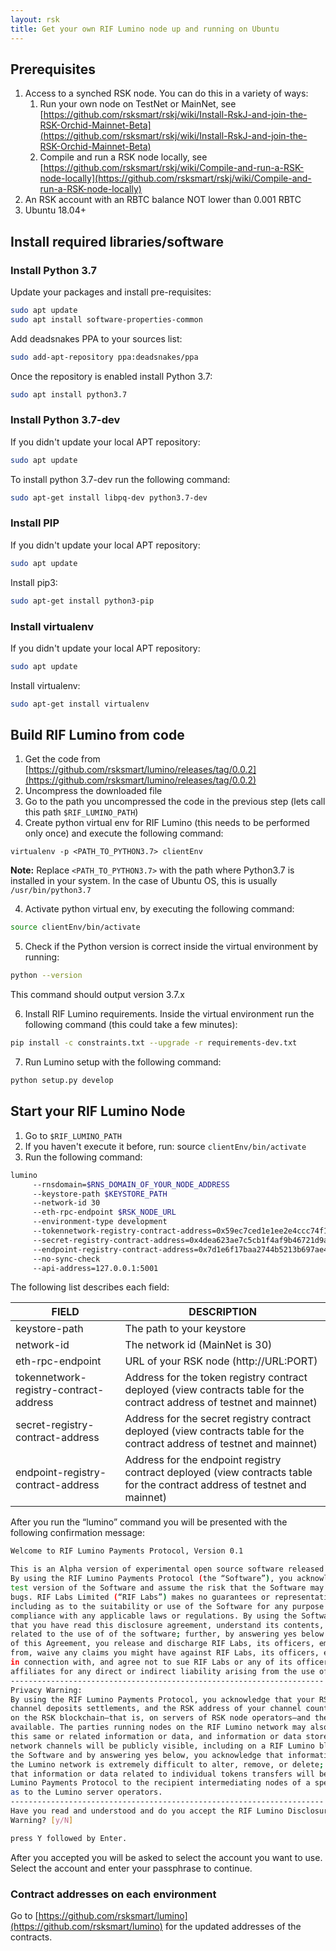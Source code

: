 ```yaml
---
layout: rsk
title: Get your own RIF Lumino node up and running on Ubuntu
---
```


## Prerequisites

1. Access to a synched RSK node. You can do this in a variety of ways:
	1. Run your own node on TestNet or MainNet, see [https://github.com/rsksmart/rskj/wiki/Install-RskJ-and-join-the-RSK-Orchid-Mainnet-Beta](https://github.com/rsksmart/rskj/wiki/Install-RskJ-and-join-the-RSK-Orchid-Mainnet-Beta)
	2. Compile and run a RSK node locally, see [https://github.com/rsksmart/rskj/wiki/Compile-and-run-a-RSK-node-locally](https://github.com/rsksmart/rskj/wiki/Compile-and-run-a-RSK-node-locally)
2. An RSK account with an RBTC balance NOT lower than 0.001 RBTC
3. Ubuntu 18.04+

## Install required libraries/software

### Install Python 3.7

Update your packages and install pre-requisites:

```bash
sudo apt update
sudo apt install software-properties-common
```

Add deadsnakes PPA to your sources list:

```bash
sudo add-apt-repository ppa:deadsnakes/ppa
```

Once the repository is enabled install Python 3.7:

```bash
sudo apt install python3.7
```


### Install Python 3.7-dev

If you didn't update your local APT repository:

```bash
sudo apt update
```

To install python 3.7-dev run the following command:

```bash
sudo apt-get install libpq-dev python3.7-dev
```

### Install PIP


If you didn't update your local APT repository:

```bash
sudo apt update
```

Install pip3:

```bash
sudo apt-get install python3-pip
```

### Install virtualenv

If you didn't update your local APT repository:

```bash
sudo apt update
```

Install virtualenv:

```bash
sudo apt-get install virtualenv
```

## Build RIF Lumino from code

1. Get the code from [https://github.com/rsksmart/lumino/releases/tag/0.0.2](https://github.com/rsksmart/lumino/releases/tag/0.0.2)
2. Uncompress the downloaded file
2. Go to the path you uncompressed the code in the previous step (lets call this path `$RIF_LUMINO_PATH`)
3. Create python virtual env for RIF Lumino (this needs to be performed only once) and execute the following command:

```
virtualenv -p <PATH_TO_PYTHON3.7> clientEnv
```

**Note:**
Replace `<PATH_TO_PYTHON3.7>` with the path where Python3.7 is installed in your system. In the case of Ubuntu OS, this is usually `/usr/bin/python3.7`

4. Activate python virtual env, by executing the following command:

```bash
source clientEnv/bin/activate
```

5. Check if the Python version is correct inside the virtual environment by running:

```bash
python --version
```

This command should output version 3.7.x

6. Install RIF Lumino requirements. Inside the virtual environment run the following command (this could take a few minutes):

```bash
pip install -c constraints.txt --upgrade -r requirements-dev.txt
```

7. Run Lumino setup with the following command:

```bash
python setup.py develop
```

## Start your RIF Lumino Node

1. Go to `$RIF_LUMINO_PATH`
2. If you haven't execute it before, run: source ``clientEnv/bin/activate``
3. Run the following command:

```bash
lumino
	 --rnsdomain=$RNS_DOMAIN_OF_YOUR_NODE_ADDRESS
	 --keystore-path $KEYSTORE_PATH
	 --network-id 30
	 --eth-rpc-endpoint $RSK_NODE_URL
	 --environment-type development
	 --tokennetwork-registry-contract-address=0x59ec7ced1e1ee2e4ccc74f197fb680d8f9426b96
	 --secret-registry-contract-address=0x4dea623ae7c5cb1f4af9b46721d9a72d93c42be9
	 --endpoint-registry-contract-address=0x7d1e6f17baa2744b5213b697ae4c1d287bb10df0
	 --no-sync-check
	 --api-address=127.0.0.1:5001

```

The following list describes each field:

<table class="table">
  <thead>
    <tr>
      <th scope="col">FIELD</th>
      <th scope="col">DESCRIPTION</th>
    </tr>
  </thead>
  <tbody>
    <tr>
      <td scope="row">
        keystore-path
      </td>
      <td>
		The path to your keystore
      </td>
    </tr>
    <tr>
      <td scope="row">
        network-id  
      </td>
      <td>
		The network id (MainNet is 30)
      </td>
    </tr>
    <tr>
      <td scope="row">
		eth-rpc-endpoint
      </td>
      <td>
		URL of your RSK node (http://URL:PORT) 
      </td>
    </tr>
    <tr>
      <td scope="row">
		tokennetwork-registry-contract-address
      </td>
      <td>
        Address for the token registry contract deployed (view contracts table for the contract address of testnet and mainnet)      
      </td>
    </tr>
    <tr>
      <td scope="row">
		secret-registry-contract-address
      </td>
      <td>
        Address for the secret registry contract deployed (view contracts table for the contract address of testnet and mainnet)       
      </td>
    </tr>
    <tr>
      <td scope="row">
        endpoint-registry-contract-address 
      </td>
      <td>
        Address for the endpoint registry contract deployed (view contracts table for the contract address of testnet and mainnet)      
      </td>
    </tr>
  </tbody>
</table>

After you run the “lumino” command you will be presented with the following confirmation message:

```bash
Welcome to RIF Lumino Payments Protocol, Version 0.1

This is an Alpha version of experimental open source software released under the MIT license.
By using the RIF Lumino Payments Protocol (the “Software”), you acknowledge that this is a 
test version of the Software and assume the risk that the Software may contain errors and/or 
bugs. RIF Labs Limited (“RIF Labs”) makes no guarantees or representations whatsoever, 
including as to the suitability or use of the Software for any purpose or regarding its 
compliance with any applicable laws or regulations. By using the Software, you acknowledge 
that you have read this disclosure agreement, understand its contents, and assume all risks 
related to the use of of the software; further, by answering yes below and accepting the terms 
of this Agreement, you release and discharge RIF Labs, its officers, employees, or affiliates 
from, waive any claims you might have against RIF Labs, its officers, employees, or affiliates 
in connection with, and agree not to sue RIF Labs or any of its officers, employees, or 
affiliates for any direct or indirect liability arising from the use of this Software. 
----------------------------------------------------------------------
Privacy Warning:
By using the RIF Lumino Payments Protocol, you acknowledge that your RSK address, channels, 
channel deposits settlements, and the RSK address of your channel counterparty will be stored 
on the RSK blockchain—that is, on servers of RSK node operators—and therefore will be publicly 
available. The parties running nodes on the RIF Lumino network may also download and store 
this same or related information or data, and information or data stored on Lumino nodes and 
network channels will be publicly visible, including on a RIF Lumino block explorer. By using 
the Software and by answering yes below, you acknowledge that information or data stored on 
the Lumino network is extremely difficult to alter, remove, or delete; you further acknowledge 
that information or data related to individual tokens transfers will be made available via the 
Lumino Payments Protocol to the recipient intermediating nodes of a specific transfer as well 
as to the Lumino server operators. 
----------------------------------------------------------------------
Have you read and understood and do you accept the RIF Lumino Disclosure Agreement and Privacy 
Warning? [y/N]

press Y followed by Enter.

```

After you accepted you will be asked to select the account you want to use. Select the account and enter your passphrase to continue.


### Contract addresses on each environment


Go to [https://github.com/rsksmart/lumino](https://github.com/rsksmart/lumino) for the updated addresses of the contracts.